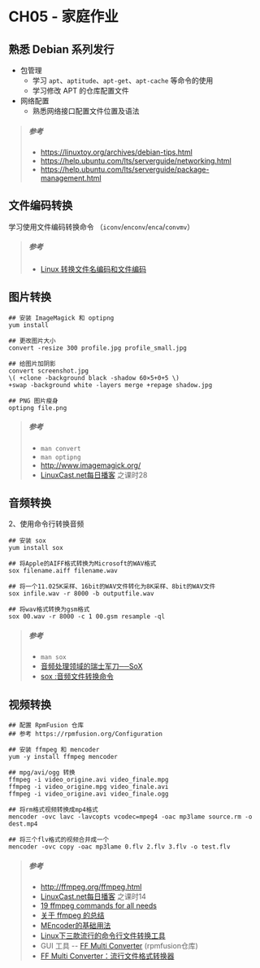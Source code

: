# CH05 - 家庭作业


## 熟悉 Debian 系列发行

* 包管理
  * 学习 `apt`、`aptitude`、`apt-get`、`apt-cache` 等命令的使用
  * 学习修改 APT 的仓库配置文件
* 网络配置
  * 熟悉网络接口配置文件位置及语法
 
>##### 参考
>* https://linuxtoy.org/archives/debian-tips.html
>* https://help.ubuntu.com/lts/serverguide/networking.html
>* https://help.ubuntu.com/lts/serverguide/package-management.html

## 文件编码转换

学习使用文件编码转换命令 （`iconv`/`enconv`/`enca`/`convmv`）

>##### 参考
>* [Linux 转换文件名编码和文件编码](http://niyunjiu.iteye.com/blog/739224)

## 图片转换

```
## 安装 ImageMagick 和 optipng
yum install 

## 更改图片大小
convert -resize 300 profile.jpg profile_small.jpg

## 给图片加阴影
convert screenshot.jpg
\( +clone -background black -shadow 60×5+0+5 \)
+swap -background white -layers merge +repage shadow.jpg

## PNG 图片瘦身
optipng file.png
```

>##### 参考
>* `man convert`
>* `man optipng`
>* http://www.imagemagick.org/
>* [LinuxCast.net每日播客](http://study.163.com/course/courseMain.htm?courseId=221001) 之课时28

## 音频转换

2、使用命令行转换音频

```
## 安装 sox
yum install sox

## 将Apple的AIFF格式转换为Microsoft的WAV格式
sox filename.aiff filename.wav

## 将一个11.025K采样、16bit的WAV文件转化为8K采样、8bit的WAV文件
sox infile.wav -r 8000 -b outputfile.wav

## 将wav格式转换为gsm格式
sox 00.wav -r 8000 -c 1 00.gsm resample -ql
```

>##### 参考
>* `man sox`
>* [音频处理领域的瑞士军刀──SoX](http://blog.csdn.net/brave_heart_lxl/article/details/5715920)
>* [sox :音频文件转换命令](http://www.2cto.com/os/201107/97208.html)

## 视频转换

```
## 配置 RpmFusion 仓库
## 参考 https://rpmfusion.org/Configuration 

## 安装 ffmpeg 和 mencoder
yum -y install ffmpeg mencoder

## mpg/avi/ogg 转换
ffmpeg -i video_origine.avi video_finale.mpg
ffmpeg -i video_origine.mpg video_finale.avi
ffmpeg -i video_origine.avi video_finale.ogg

## 将rm格式视频转换成mp4格式
mencoder -ovc lavc -lavcopts vcodec=mpeg4 -oac mp3lame source.rm -o dest.mp4

## 将三个flv格式的视频合并成一个
mencoder -ovc copy -oac mp3lame 0.flv 2.flv 3.flv -o test.flv
```

>##### 参考
>* http://ffmpeg.org/ffmpeg.html
>* [LinuxCast.net每日播客](http://study.163.com/course/courseMain.htm?courseId=221001) 之课时14
>* [19 ffmpeg commands for all needs](http://www.catswhocode.com/blog/19-ffmpeg-commands-for-all-needs)
>* [关于 ffmpeg 的总结](http://blog.csdn.net/jixiuffff/article/details/5709976)
>* [MEncoder的基础用法](http://www.mplayerhq.hu/DOCS/HTML/zh_CN/mencoder.html)
>* [Linux下三款流行的命令行文件转换工具](http://www.techweb.com.cn/network/system/2016-12-21/2456348.shtml)
> * GUI 工具 -- [FF Multi Converter](https://sites.google.com/site/ffmulticonverter/home) (rpmfusion仓库)
> * [FF Multi Converter：流行文件格式转换器](https://linuxtoy.org/archives/ff-multi-converter.html)
